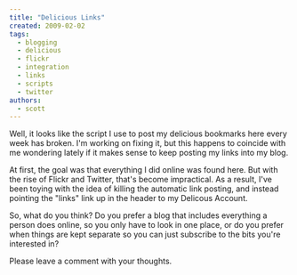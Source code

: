 ```yaml
---
title: "Delicious Links"
created: 2009-02-02
tags: 
  - blogging
  - delicious
  - flickr
  - integration
  - links
  - scripts
  - twitter
authors: 
  - scott
---
```


Well, it looks like the script I use to post my delicious bookmarks here every week has broken. I'm working on fixing it, but this happens to coincide with me wondering lately if it makes sense to keep posting my links into my blog.

At first, the goal was that everything I did online was found here. But with the rise of Flickr and Twitter, that's become impractical. As a result, I've been toying with the idea of killing the automatic link posting, and instead pointing the "links" link up in the header to my Delicous Account.

So, what do you think? Do you prefer a blog that includes everything a person does online, so you only have to look in one place, or do you prefer when things are kept separate so you can just subscribe to the bits you're interested in?

Please leave a comment with your thoughts.
